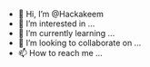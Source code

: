 - 👋 Hi, I’m @Hackakeem
- 👀 I’m interested in ...
- 🌱 I’m currently learning ...
- 💞️ I’m looking to collaborate on ...
- 📫 How to reach me ...

<!---
Hackakeem/Hackakeem is a ✨ special ✨ repository because its `README.md` (this file) appears on your GitHub profile.
You can click the Preview link to take a look at your changes.
--->

